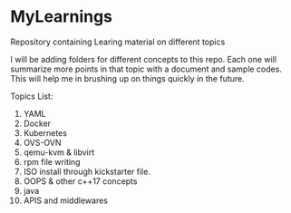 # MyLearnings
Repository containing Learing material on different topics

I will be adding folders for different concepts to this repo.
Each one will summarize more points in that topic with a document and sample codes.
This will help me in brushing up on things quickly in the future.

Topics List:
1. YAML
2. Docker
3. Kubernetes
4. OVS-OVN
5. qemu-kvm & libvirt
6. rpm file writing
7. ISO install through kickstarter file.
8. OOPS & other c++17 concepts
9. java
10. APIS and middlewares